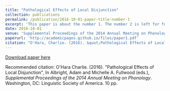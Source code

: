 ```yaml
---
title: "Pathological Effects of Local Disjunction"
collection: publications
permalink: /publication/2016-10-01-paper-title-number-1
excerpt: 'This paper is about the number 1. The number 2 is left for future work.'
date: 2016-10-01
venue: 'Supplemental Proceedings of the 2014 Annual Meeting on Phonology'
paperurl: 'http://academicpages.github.io/files/paper1.pdf'
citation: "O'Hara, Charlie. (2016). &quot;Pathological Effects of Local Disjunction.&quot; In Albright, Adam and Michelle A. Fullwood (eds.), <i>Supplemental Proceedings of the 2014 Annual Meeting on Phonology</i>. Washington, DC: Linguistic Society of America. 10 pp."
---
```



[Download paper here](http://charlieohara.github.io/files/oharaphonologyproceedings.pdf)

Recommended citation: O'Hara Charlie. (2016). "Pathological Effects of Local Disjunction", In Albright, Adam and Michelle A. Fullwood (eds.), *Supplemental Proceedings of the 2014 Annual Meeting on Phonology*. Washington, DC: Linguistic Society of America. 10 pp.

